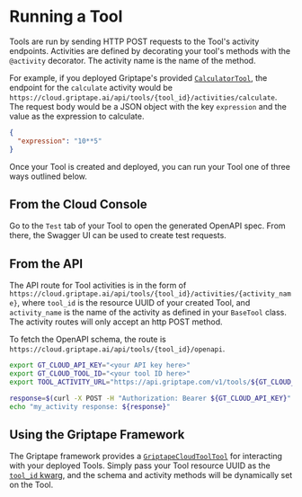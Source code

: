 # Running a Tool

Tools are run by sending HTTP POST requests to the Tool's activity endpoints. Activities are defined by decorating your tool's methods with the `@activity` decorator. The activity name is the name of the method.

For example, if you deployed Griptape's provided [`CalculatorTool`](../../griptape-tools/official-tools/calculator-tool.md), the endpoint for the `calculate` activity would be `https://cloud.griptape.ai/api/tools/{tool_id}/activities/calculate`. The request body would be a JSON object with the key `expression` and the value as the expression to calculate.

```json
{
  "expression": "10**5"
}
```

Once your Tool is created and deployed, you can run your Tool one of three ways outlined below.

## From the Cloud Console

Go to the `Test` tab of your Tool to open the generated OpenAPI spec. From there, the Swagger UI can be used to create test requests.

## From the API

The API route for Tool activities is in the form of `https://cloud.griptape.ai/api/tools/{tool_id}/activities/{activity_name}`, where `tool_id` is the resource UUID of your created Tool, and `activity_name` is the name of the activity as defined in your `BaseTool` class. The activity routes will only accept an http POST method.

To fetch the OpenAPI schema, the route is `https://cloud.griptape.ai/api/tools/{tool_id}/openapi`.

```bash
export GT_CLOUD_API_KEY="<your API key here>"
export GT_CLOUD_TOOL_ID="<your tool ID here>"
export TOOL_ACTIVITY_URL="https://api.griptape.com/v1/tools/${GT_CLOUD_TOOL_ID}/activities/my_activity"

response=$(curl -X POST -H "Authorization: Bearer ${GT_CLOUD_API_KEY}" --json '{"my_key": "my_value"}' ${TOOL_ACTIVITY_URL})
echo "my_activity response: ${response}"
```

## Using the Griptape Framework

The Griptape framework provides a [`GriptapeCloudToolTool`](../../griptape-tools/official-tools/griptape-cloud-tool-tool.md) for interacting with your deployed Tools. Simply pass your Tool resource UUID as the [`tool_id` kwarg](../../reference/griptape/tools/griptape_cloud_tool/tool#griptape.tools.griptape_cloud_tool.tool.GriptapeCloudToolTool.tool_id), and the schema and activity methods will be dynamically set on the Tool.
